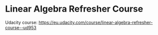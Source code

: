 # Linear Algebra Refresher Course

Udacity course: https://eu.udacity.com/course/linear-algebra-refresher-course--ud953